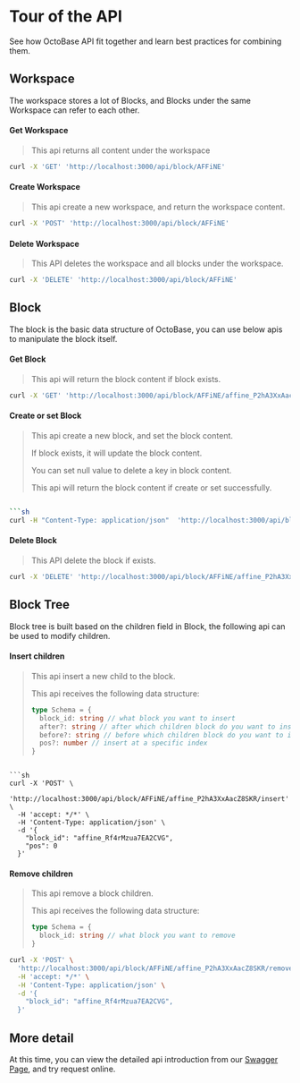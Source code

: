 # Tour of the API

See how OctoBase API fit together and learn best practices for combining them.

## Workspace

The workspace stores a lot of Blocks, and Blocks under the same Workspace can refer to each other.

#### Get Workspace

> This api returns all content under the workspace

```sh
curl -X 'GET' 'http://localhost:3000/api/block/AFFiNE'
```

#### Create Workspace

> This api create a new workspace, and return the workspace content.

```sh
curl -X 'POST' 'http://localhost:3000/api/block/AFFiNE'
```

#### Delete Workspace

> This API deletes the workspace and all blocks under the workspace.

```sh
curl -X 'DELETE' 'http://localhost:3000/api/block/AFFiNE'
```

## Block

The block is the basic data structure of OctoBase, you can use below apis to manipulate the block itself.

#### Get Block

> This api will return the block content if block exists.

```sh
curl -X 'GET' 'http://localhost:3000/api/block/AFFiNE/affine_P2hA3XxAacZ8SKR'
```

#### Create or set Block

> This api create a new block, and set the block content.
>
> If block exists, it will update the block content.
>
> You can set null value to delete a key in block content.
>
> This api will return the block content if create or set successfully.

````sh

```sh
curl -H "Content-Type: application/json"  'http://localhost:3000/api/block/AFFiNE/affine_P2hA3XxAacZ8SKR' --data-raw '{"test": 1}'
````

#### Delete Block

> This API delete the block if exists.

```sh
curl -X 'DELETE' 'http://localhost:3000/api/block/AFFiNE/affine_P2hA3XxAacZ8SKR'
```

## Block Tree

Block tree is built based on the children field in Block, the following api can be used to modify children.

#### Insert children

> This api insert a new child to the block.
>
> This api receives the following data structure:
>
> ```ts
> type Schema = {
> 	block_id: string // what block you want to insert
> 	after?: string // after which children block do you want to insert
> 	before?: string // before which children block do you want to insert
> 	pos?: number // insert at a specific index
> }
> ```

````

```sh
curl -X 'POST' \
  'http://localhost:3000/api/block/AFFiNE/affine_P2hA3XxAacZ8SKR/insert' \
  -H 'accept: */*' \
  -H 'Content-Type: application/json' \
  -d '{
    "block_id": "affine_Rf4rMzua7EA2CVG",
    "pos": 0
  }'
````

#### Remove children

> This api remove a block children.
>
> This api receives the following data structure:
>
> ```ts
> type Schema = {
> 	block_id: string // what block you want to remove
> }
> ```

```sh
curl -X 'POST' \
  'http://localhost:3000/api/block/AFFiNE/affine_P2hA3XxAacZ8SKR/remove' \
  -H 'accept: */*' \
  -H 'Content-Type: application/json' \
  -d '{
    "block_id": "affine_Rf4rMzua7EA2CVG",
  }'
```

## More detail

At this time, you can view the detailed api introduction from our [Swagger Page](/swagger-ui/), and try request online.
